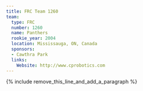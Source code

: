 ```yaml
---
title: FRC Team 1260
team:
  type: FRC
  number: 1260
  name: Panthers
  rookie_year: 2004
  location: Mississauga, ON, Canada
  sponsors:
  - Cawthra Park
  links:
    Website: http://www.cprobotics.com
---
```


{% include remove_this_line_and_add_a_paragraph %}